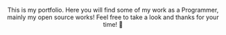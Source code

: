 <p align="center">
  This is my portfolio. Here you will find some of my work as a Programmer, mainly my open source works! Feel free to take a look and thanks for your time! 🙂
</p>
